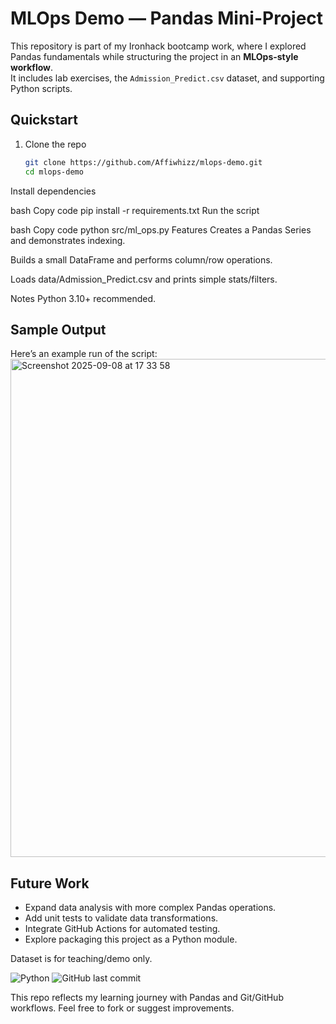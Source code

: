 # MLOps Demo — Pandas Mini-Project  

This repository is part of my Ironhack bootcamp work, where I explored Pandas fundamentals while structuring the project in an **MLOps-style workflow**.  
It includes lab exercises, the `Admission_Predict.csv` dataset, and supporting Python scripts.  

## Quickstart  

1. Clone the repo  
   ```bash
   git clone https://github.com/Affiwhizz/mlops-demo.git
   cd mlops-demo
Install dependencies

bash
Copy code
pip install -r requirements.txt
Run the script

bash
Copy code
python src/ml_ops.py
Features
Creates a Pandas Series and demonstrates indexing.

Builds a small DataFrame and performs column/row operations.

Loads data/Admission_Predict.csv and prints simple stats/filters.

Notes
Python 3.10+ recommended.

## Sample Output
Here’s an example run of the script:
<img width="948" height="797" alt="Screenshot 2025-09-08 at 17 33 58" src="https://github.com/user-attachments/assets/90030d6b-ad66-4bef-ba4a-900ab1863b0c" />

## Future Work
- Expand data analysis with more complex Pandas operations.
- Add unit tests to validate data transformations.
- Integrate GitHub Actions for automated testing.
- Explore packaging this project as a Python module.

Dataset is for teaching/demo only.

![Python](https://img.shields.io/badge/python-3.10%2B-blue)
![GitHub last commit](https://img.shields.io/github/last-commit/Affiwhizz/mlops-demo)

This repo reflects my learning journey with Pandas and Git/GitHub workflows. Feel free to fork or suggest improvements.
